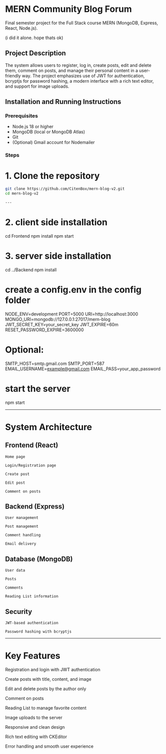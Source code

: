 # MERN Community Blog Forum

Final semester project for the Full Stack course MERN (MongoDB, Express, React, Node.js).

(i did it alone. hope thats ok)

## Project Description

The system allows users to register, log in, create posts, edit and delete them, comment on posts, and manage their personal content in a user-friendly way. The project emphasizes use of JWT for authentication, bcryptjs for password hashing, a modern interface with a rich text editor, and support for image uploads.

## Installation and Running Instructions

### Prerequisites

- Node.js 18 or higher  
- MongoDB (local or MongoDB Atlas)  
- Git  
- (Optional) Gmail account for Nodemailer

### Steps

# 1. Clone the repository  
   ```bash
   git clone https://github.com/CitenBox/mern-blog-v2.git
   cd mern-blog-v2

---


```

# 2. client side installation
cd Frontend
npm install
npm start

# 3. server side installation
cd ../Backend
npm install

# create a config.env in the config folder
NODE_ENV=development
PORT=5000
URI=http://localhost:3000
MONGO_URI=mongodb://127.0.0.1:27017/mern-blog
JWT_SECRET_KEY=your_secret_key
JWT_EXPIRE=60m
RESET_PASSWORD_EXPIRE=3600000

# Optional:
SMTP_HOST=smtp.gmail.com
SMTP_PORT=587
EMAIL_USERNAME=example@gmail.com
EMAIL_PASS=your_app_password

# start the server
npm start

---

# System Architecture
## Frontend (React)

    Home page

    Login/Registration page

    Create post

    Edit post

    Comment on posts

## Backend (Express)

    User management

    Post management

    Comment handling

    Email delivery

## Database (MongoDB)

    User data

    Posts

    Comments

    Reading List information

## Security

    JWT-based authentication

    Password hashing with bcryptjs

---


# Key Features

Registration and login with JWT authentication

Create posts with title, content, and image

Edit and delete posts by the author only

Comment on posts

Reading List to manage favorite content

Image uploads to the server

Responsive and clean design

Rich text editing with CKEditor

Error handling and smooth user experience
